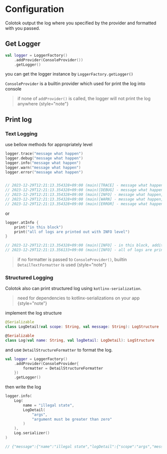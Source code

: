 # Configuration

Colotok output the log where you specified by the provider and formatted with you passed.

## Get Logger

```Kotlin
val logger = LoggerFactory()
    .addProvider(ConsoleProvider())
    .getLogger()
```

you can get the logger instance by `LoggerFactory.getLogger()`

`ConsoleProvider` is a builtin provider which used for print the log into console

> if none of `addProvider()` is called, the logger will not print the log anywhere
> {style="note"}

## Print log

### Text Logging
use bellow methods for appropriately level

```Kotlin
logger.trace("message what happen")
logger.debug("message what happen")
logger.info("message what happen")
logger.warn("message what happen")
logger.error("message what happen")


// 2023-12-29T12:21:13.354328+09:00 (main)[TRACE] - message what happen, additional = {}
// 2023-12-29T12:21:13.354328+09:00 (main)[DEBUG] - message what happen, additional = {}
// 2023-12-29T12:21:13.354328+09:00 (main)[INFO] - message what happen, additional = {}
// 2023-12-29T12:21:13.354328+09:00 (main)[WARN] - message what happen, additional = {}
// 2023-12-29T12:21:13.354328+09:00 (main)[ERROR] - message what happen, additional = {}
```

or

```Kotlin
logger.atInfo {
    print("in this block")
    print("all of logs are printed out with INFO level")
}

// 2023-12-29T12:21:13.354328+09:00 (main)[INFO] - in this block, additional = {}
// 2023-12-29T12:21:13.356133+09:00 (main)[INFO] - all of logs are printed out with INFO level, additional = {}
```
> if no formatter is passed to `ConsoleProvider()`, builtin `DetailTextFormatter` is used
> {style="note"}



### Structured Logging
Colotok also can print structured log using `kotlinx-serialization`.

> need for dependencies to kotlinx-serializations on your app
> {style="note"}

implement the log structure

```kotlin
@Serializable
class LogDetail(val scope: String, val message: String): LogStructure

@Serializable
class Log(val name: String, val logDetail: LogDetail): LogStructure
```

and use `DetailStructureFormatter` to format the log.

```Kotlin
val logger = LoggerFactory()
    .addProvider(ConsoleProvider{
        formatter = DetailStructureFormatter
    })
    .getLogger()
```

then write the log
```Kotlin
logger.info(
    Log(
        name = "illegal state",
        LogDetail(
            "args",
            "argument must be greater than zero"
        )
    ),
    Log.serializer()
)

// {"message":{"name":"illegal state","logDetail":{"scope":"args","message":"argument must be greater than zero"}},"level":"INFO","date":"2023-12-29T12:34:56Z"}
```